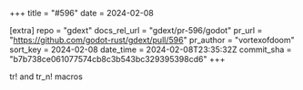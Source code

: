+++
title = "#596"
date = 2024-02-08

[extra]
repo = "gdext"
docs_rel_url = "gdext/pr-596/godot"
pr_url = "https://github.com/godot-rust/gdext/pull/596"
pr_author = "vortexofdoom"
sort_key = 2024-02-08
date_time = 2024-02-08T23:35:32Z
commit_sha = "b7b738ce061077574cb8c3b543bc329395398cd6"
+++

tr! and tr_n! macros
